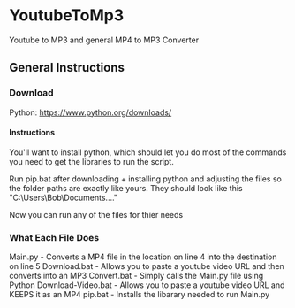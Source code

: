 # YoutubeToMp3
Youtube to MP3 and general MP4 to MP3 Converter

## General Instructions

### Download
Python: https://www.python.org/downloads/ 

#### Instructions

You'll want to install python, which should let you do most of the commands you need to get the libraries to run the script.

Run pip.bat after downloading + installing python and adjusting the files so the folder paths are exactly like yours.
They should look like this "C:\Users\Bob\Documents...."

Now you can run any of the files for thier needs

### What Each File Does

Main.py - Converts a MP4 file in the location on line 4 into the destination on line 5
Download.bat - Allows you to paste a youtube video URL and then converts into an MP3 
Convert.bat - Simply calls the Main.py file using Python
Download-Video.bat - Allows you to paste a youtube video URL and KEEPS it as an MP4
pip.bat - Installs the libarary needed to run Main.py
